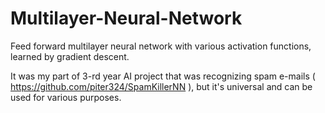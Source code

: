 # Multilayer-Neural-Network
Feed forward multilayer neural network with various activation functions, learned by gradient descent.

It was my part of 3-rd year AI project that was recognizing spam e-mails ( https://github.com/piter324/SpamKillerNN ), but it's universal and can be used for various purposes.

